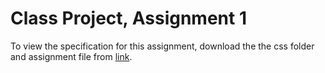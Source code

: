 # Class Project, Assignment 1
To view the specification for this assignment, download the the css folder and assignment file from [link](../CourseMaterial/class_project/).